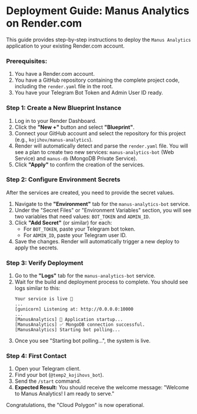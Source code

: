 # Deployment Guide: Manus Analytics on Render.com

This guide provides step-by-step instructions to deploy the `Manus Analytics` application to your existing Render.com account.

### **Prerequisites:**

1. You have a Render.com account.
2. You have a GitHub repository containing the complete project code, including the `render.yaml` file in the root.
3. You have your Telegram Bot Token and Admin User ID ready.

### **Step 1: Create a New Blueprint Instance**

1. Log in to your Render Dashboard.
2. Click the **"New +"** button and select **"Blueprint"**.
3. Connect your GitHub account and select the repository for this project (e.g., `kojihov/manus-analytics`).
4. Render will automatically detect and parse the `render.yaml` file. You will see a plan to create two new services: `manus-analytics-bot` (Web Service) and `manus-db` (MongoDB Private Service).
5. Click **"Apply"** to confirm the creation of the services.

### **Step 2: Configure Environment Secrets**

After the services are created, you need to provide the secret values.

1. Navigate to the **"Environment"** tab for the `manus-analytics-bot` service.
2. Under the "Secret Files" or "Environment Variables" section, you will see two variables that need values: `BOT_TOKEN` and `ADMIN_ID`.
3. Click **"Add Secret"** (or similar) for each:
    * For `BOT_TOKEN`, paste your Telegram bot token.
    * For `ADMIN_ID`, paste your Telegram user ID.
4. Save the changes. Render will automatically trigger a new deploy to apply the secrets.

### **Step 3: Verify Deployment**

1. Go to the **"Logs"** tab for the `manus-analytics-bot` service.
2. Wait for the build and deployment process to complete. You should see logs similar to this:
    ```
    Your service is live 🎉
    ...
    [gunicorn] Listening at: http://0.0.0.0:10000
    ...
    [ManusAnalytics] 🚀 Application startup...
    [ManusAnalytics] ✅ MongoDB connection successful.
    [ManusAnalytics] Starting bot polling...
    ```
3. Once you see "Starting bot polling...", the system is live.

### **Step 4: First Contact**

1. Open your Telegram client.
2. Find your bot (`@temp2_kojihovs_bot`).
3. Send the `/start` command.
4. **Expected Result:** You should receive the welcome message: "Welcome to Manus Analytics! I am ready to serve."

Congratulations, the "Cloud Polygon" is now operational.
